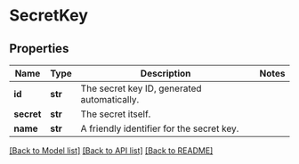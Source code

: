 # SecretKey

## Properties
Name | Type | Description | Notes
------------ | ------------- | ------------- | -------------
**id** | **str** | The secret key ID, generated automatically. | 
**secret** | **str** | The secret itself. | 
**name** | **str** | A friendly identifier for the secret key. | 

[[Back to Model list]](../README.md#documentation-for-models) [[Back to API list]](../README.md#documentation-for-api-endpoints) [[Back to README]](../README.md)


